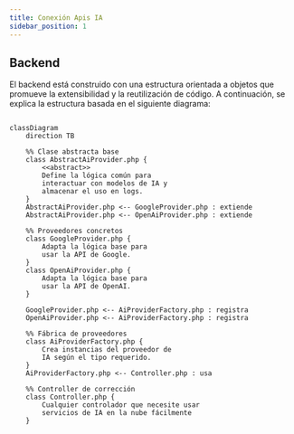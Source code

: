 ```yaml
---
title: Conexión Apis IA
sidebar_position: 1
---
```


## Backend 

El backend está construido con una estructura orientada a objetos que promueve la extensibilidad y la reutilización de código. A continuación, se explica la estructura basada en el siguiente diagrama:


```mermaid

classDiagram
    direction TB

    %% Clase abstracta base
    class AbstractAiProvider.php {
        <<abstract>>
        Define la lógica común para 
        interactuar con modelos de IA y 
        almacenar el uso en logs.
    }
    AbstractAiProvider.php <-- GoogleProvider.php : extiende
    AbstractAiProvider.php <-- OpenAiProvider.php : extiende

    %% Proveedores concretos
    class GoogleProvider.php {
        Adapta la lógica base para 
        usar la API de Google.
    }
    class OpenAiProvider.php {
        Adapta la lógica base para 
        usar la API de OpenAI.
    }

    GoogleProvider.php <-- AiProviderFactory.php : registra
    OpenAiProvider.php <-- AiProviderFactory.php : registra

    %% Fábrica de proveedores
    class AiProviderFactory.php {
        Crea instancias del proveedor de 
        IA según el tipo requerido.
    }
    AiProviderFactory.php <-- Controller.php : usa

    %% Controller de corrección
    class Controller.php {
        Cualquier controlador que necesite usar
        servicios de IA en la nube fácilmente
    }

```